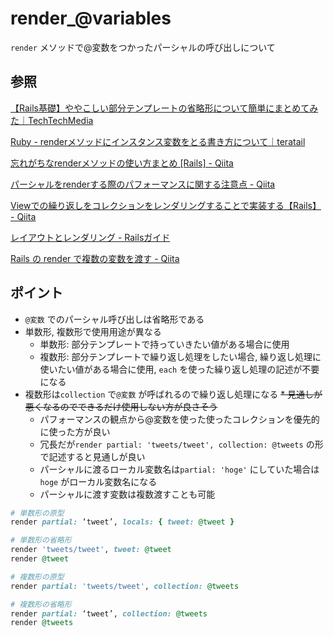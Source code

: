 # render_@variables

`render` メソッドで@変数をつかったパーシャルの呼び出しについて

## 参照

[【Rails基礎】ややこしい部分テンプレートの省略形について簡単にまとめてみた｜TechTechMedia](https://techtechmedia.com/partial-template-rails/)

[Ruby \- renderメソッドにインスタンス変数をとる書き方について｜teratail](https://teratail.com/questions/85856)

[忘れがちなrenderメソッドの使い方まとめ \[Rails\] \- Qiita](https://qiita.com/hayashino/items/c2a4e7d3edbdcce3cd2a#render%E3%83%A1%E3%82%BD%E3%83%83%E3%83%89%E3%82%92%E3%83%93%E3%83%A5%E3%83%BC%E3%81%A7%E4%BD%BF%E3%81%86)

[パーシャルをrenderする際のパフォーマンスに関する注意点 \- Qiita](https://qiita.com/itmammoth/items/612efc6ad3280349b7e1)

[Viewでの繰り返しをコレクションをレンダリングすることで実装する【Rails】 \- Qiita](https://qiita.com/nizi24/items/c2d609c709bbafdfc5c9)

[レイアウトとレンダリング \- Railsガイド](https://railsguides.jp/layouts_and_rendering.html#%E3%82%B3%E3%83%AC%E3%82%AF%E3%82%B7%E3%83%A7%E3%83%B3%E3%82%92%E3%83%AC%E3%83%B3%E3%83%80%E3%83%AA%E3%83%B3%E3%82%B0%E3%81%99%E3%82%8B)

[Rails の render で複数の変数を渡す \- Qiita](https://qiita.com/tyler_ueki/items/c42c5cdfee6b91db52ac)

## ポイント

* `@変数` でのパーシャル呼び出しは省略形である
* 単数形, 複数形で使用用途が異なる
  * 単数形: 部分テンプレートで持っていきたい値がある場合に使用
  * 複数形: 部分テンプレートで繰り返し処理をしたい場合, 繰り返し処理に使いたい値がある場合に使用, `each` を使った繰り返し処理の記述が不要になる
* 複数形は`collection` で`@変数` が呼ばれるので繰り返し処理になる
~~* 見通しが悪くなるのでできるだけ使用しない方が良さそう~~
  * パフォーマンスの観点から@変数を使った使ったコレクションを優先的に使った方が良い
  * 冗長だが`render partial: 'tweets/tweet', collection: @tweets` の形で記述すると見通しが良い
  * パーシャルに渡るローカル変数名は`partial: 'hoge'` にしていた場合は`hoge` がローカル変数名になる
  * パーシャルに渡す変数は複数渡すことも可能

```Ruby
# 単数形の原型
render partial: ‘tweet’, locals: { tweet: @tweet }

# 単数形の省略形
render 'tweets/tweet', tweet: @tweet
render @tweet

# 複数形の原型
render partial: 'tweets/tweet', collection: @tweets

# 複数形の省略形
render partial: ‘tweet’, collection: @tweets
render @tweets
```
